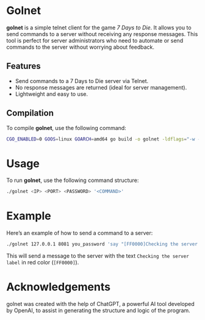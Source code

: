 # Golnet

**golnet** is a simple telnet client for the game *7 Days to Die*. It allows you to send commands to a server without receiving any response messages.
This tool is perfect for server administrators who need to automate or send commands to the server without worrying about feedback.

## Features

- Send commands to a 7 Days to Die server via Telnet.
- No response messages are returned (ideal for server management).
- Lightweight and easy to use.

## Compilation

To compile **golnet**, use the following command:

```bash
CGO_ENABLED=0 GOOS=linux GOARCH=amd64 go build -o golnet -ldflags="-w -s" golnet.go
```

# Usage
To run **golnet**, use the following command structure:
```bash
./golnet <IP> <PORT> <PASSWORD> '<COMMAND>'
```

# Example
Here’s an example of how to send a command to a server:
```bash
./golnet 127.0.0.1 8081 you_password 'say "[FF0000]Checking the server label[-] without panic."'
```

This will send a message to the server with the text ```Checking the server label``` in red color (```[FF0000]```).

# Acknowledgements
golnet was created with the help of ChatGPT, a powerful AI tool developed by OpenAI, to assist in generating the structure and logic of the program.
